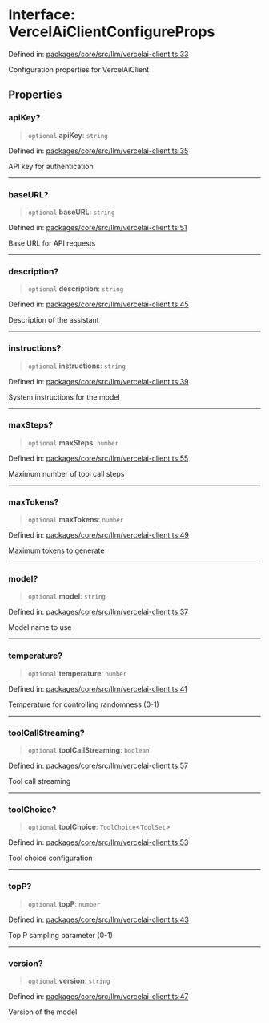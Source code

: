 # Interface: VercelAiClientConfigureProps

Defined in: [packages/core/src/llm/vercelai-client.ts:33](https://github.com/GeoDaCenter/openassistant/blob/a1bcfdf89aac2d64b3bda9cf92b96ead076def28/packages/core/src/llm/vercelai-client.ts#L33)

Configuration properties for VercelAiClient

## Properties

### apiKey?

> `optional` **apiKey**: `string`

Defined in: [packages/core/src/llm/vercelai-client.ts:35](https://github.com/GeoDaCenter/openassistant/blob/a1bcfdf89aac2d64b3bda9cf92b96ead076def28/packages/core/src/llm/vercelai-client.ts#L35)

API key for authentication

***

### baseURL?

> `optional` **baseURL**: `string`

Defined in: [packages/core/src/llm/vercelai-client.ts:51](https://github.com/GeoDaCenter/openassistant/blob/a1bcfdf89aac2d64b3bda9cf92b96ead076def28/packages/core/src/llm/vercelai-client.ts#L51)

Base URL for API requests

***

### description?

> `optional` **description**: `string`

Defined in: [packages/core/src/llm/vercelai-client.ts:45](https://github.com/GeoDaCenter/openassistant/blob/a1bcfdf89aac2d64b3bda9cf92b96ead076def28/packages/core/src/llm/vercelai-client.ts#L45)

Description of the assistant

***

### instructions?

> `optional` **instructions**: `string`

Defined in: [packages/core/src/llm/vercelai-client.ts:39](https://github.com/GeoDaCenter/openassistant/blob/a1bcfdf89aac2d64b3bda9cf92b96ead076def28/packages/core/src/llm/vercelai-client.ts#L39)

System instructions for the model

***

### maxSteps?

> `optional` **maxSteps**: `number`

Defined in: [packages/core/src/llm/vercelai-client.ts:55](https://github.com/GeoDaCenter/openassistant/blob/a1bcfdf89aac2d64b3bda9cf92b96ead076def28/packages/core/src/llm/vercelai-client.ts#L55)

Maximum number of tool call steps

***

### maxTokens?

> `optional` **maxTokens**: `number`

Defined in: [packages/core/src/llm/vercelai-client.ts:49](https://github.com/GeoDaCenter/openassistant/blob/a1bcfdf89aac2d64b3bda9cf92b96ead076def28/packages/core/src/llm/vercelai-client.ts#L49)

Maximum tokens to generate

***

### model?

> `optional` **model**: `string`

Defined in: [packages/core/src/llm/vercelai-client.ts:37](https://github.com/GeoDaCenter/openassistant/blob/a1bcfdf89aac2d64b3bda9cf92b96ead076def28/packages/core/src/llm/vercelai-client.ts#L37)

Model name to use

***

### temperature?

> `optional` **temperature**: `number`

Defined in: [packages/core/src/llm/vercelai-client.ts:41](https://github.com/GeoDaCenter/openassistant/blob/a1bcfdf89aac2d64b3bda9cf92b96ead076def28/packages/core/src/llm/vercelai-client.ts#L41)

Temperature for controlling randomness (0-1)

***

### toolCallStreaming?

> `optional` **toolCallStreaming**: `boolean`

Defined in: [packages/core/src/llm/vercelai-client.ts:57](https://github.com/GeoDaCenter/openassistant/blob/a1bcfdf89aac2d64b3bda9cf92b96ead076def28/packages/core/src/llm/vercelai-client.ts#L57)

Tool call streaming

***

### toolChoice?

> `optional` **toolChoice**: `ToolChoice`\<`ToolSet`\>

Defined in: [packages/core/src/llm/vercelai-client.ts:53](https://github.com/GeoDaCenter/openassistant/blob/a1bcfdf89aac2d64b3bda9cf92b96ead076def28/packages/core/src/llm/vercelai-client.ts#L53)

Tool choice configuration

***

### topP?

> `optional` **topP**: `number`

Defined in: [packages/core/src/llm/vercelai-client.ts:43](https://github.com/GeoDaCenter/openassistant/blob/a1bcfdf89aac2d64b3bda9cf92b96ead076def28/packages/core/src/llm/vercelai-client.ts#L43)

Top P sampling parameter (0-1)

***

### version?

> `optional` **version**: `string`

Defined in: [packages/core/src/llm/vercelai-client.ts:47](https://github.com/GeoDaCenter/openassistant/blob/a1bcfdf89aac2d64b3bda9cf92b96ead076def28/packages/core/src/llm/vercelai-client.ts#L47)

Version of the model
